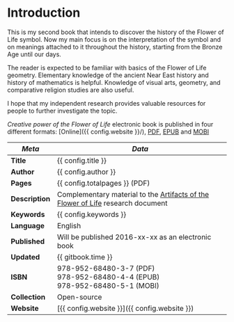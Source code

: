 Introduction
============

This is my second book that intends to discover the history of the Flower of Life symbol. Now my main focus is on the interpretation of the symbol and on meanings attached to it throughout the history, starting from the Bronze Age until our days.

The reader is expected to be familiar with basics of the Flower of Life geometry<!-- cite author="wikipedia.org" title="Flower of Life geometry" date="" location="" type="website" href="https://en.wikipedia.org/wiki/Flower_of_Life_(geometry)" -->. Elementary knowledge of the ancient Near East history and history of mathematics is helpful. Knowledge of visual arts, geometry, and comparative religion studies are also useful.

I hope that my independent research provides valuable resources for people to further investigate the topic.

*Creative power of the Flower of Life* electronic book is published in four different formats: [Online]({{ config.website }}/), [PDF](http://www.gitbook.com/download/pdf/book/markomanninen/creative-power-of-the-flower-of-life), [EPUB](http://www.gitbook.com/download/epub/book/markomanninen/creative-power-of-the-flower-of-life) and [MOBI](http://www.gitbook.com/download/mobi/book/markomanninen/creative-power-of-the-flower-of-life)

| *Meta* | *Data* |
| -- | -- |
| **Title** | {{ config.title }} |
| **Author** | {{ config.author }} |
| **Pages** | {{ config.totalpages }} (PDF) |
| **Description** | Complementary material to the [Artifacts of the Flower of Life](http://artifacts.flowerofliferesearch.com/) research document |
| **Keywords** | {{ config.keywords }} |
| **Language** | English |
| **Published** | Will be published 2016-xx-xx as an electronic book |
| **Updated** | {{ gitbook.time }} |
| **ISBN** | 978-952-68480-3-7 (PDF)<br/>978-952-68480-4-4 (EPUB)<br/>978-952-68480-5-1 (MOBI) |
| **Collection** | Open-source |
| **Website** | [{{ config.website }}]({{ config.website }}) |
